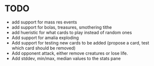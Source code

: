 # TODO

- add support for mass res events
- add support for bolas, treasures, smothering tithe
- add hueristic for what cards to play instead of random ones
- Add support for amalia exploding
- Add support for testing new cards to be added (propose a card, test which card should be removed)
- Add opponent attack, either remove creatures or lose life.
- Add stddev, min/max, median values to the stats pane